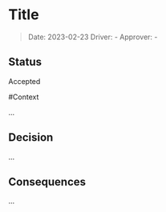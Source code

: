 # Title

> Date: 2023-02-23 
> Driver: - 
> Approver: -

## Status

Accepted

#Context

...

## Decision

...

## Consequences

...
